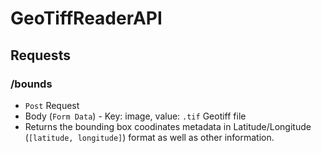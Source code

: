# GeoTiffReaderAPI
## Requests
### /bounds
- `Post` Request
- Body (`Form Data`) - Key: image, value: `.tif` Geotiff file
- Returns the bounding box coodinates metadata in Latitude/Longitude (`[latitude, longitude]`) format as well as other information.

